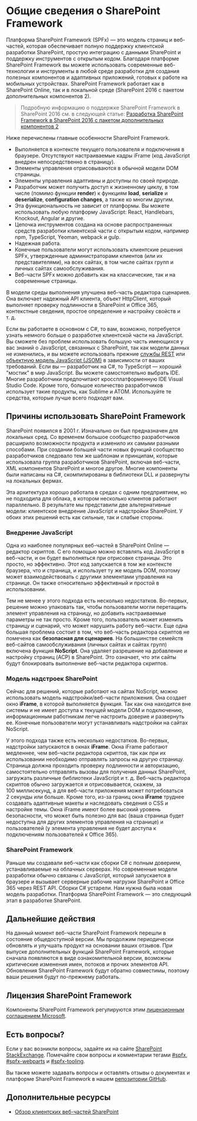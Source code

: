 # <a name="overview-of-the-sharepoint-framework"></a>Общие сведения о SharePoint Framework

Платформа SharePoint Framework (SPFx) — это модель страниц и веб-частей, которая обеспечивает полную поддержку клиентской разработки SharePoint, простую интеграцию с данными SharePoint и поддержку инструментов с открытым кодом. Благодаря платформе SharePoint Framework вы можете использовать современные веб-технологии и инструменты в любой среде разработки для создания полезных компонентов и адаптивных приложений, готовых к работе на мобильных устройствах. SharePoint Framework работает как в SharePoint Online, так и в локальной среде (SharePoint 2016 с пакетом дополнительных компонентов 2).

> Подробную информацию о поддержке SharePoint Framework в SharePoint 2016 см. в следующей статье: [Разработка SharePoint Framework в SharePoint 2016 с пакетом дополнительных компонентов 2](sharepoint-2016-support)
 
Ниже перечислены главные особенности SharePoint Framework.

* Выполняется в контексте текущего пользователя и подключения в браузере. Отсутствуют настраиваемые кадры iFrame (код JavaScript внедрен непосредственно в страницу).
* Элементы управления отрисовываются в обычной модели DOM страницы.
* Элементы управления адаптивны и доступны по своей природе.
* Разработчик может получить доступ к жизненному циклу, в том числе (помимо функции **render**) к функциям **load**, **serialize** и **deserialize**, **configuration changes**, а также ко многим другим.
* Эта функциональность не зависит от платформы. Вы можете использовать любую платформу JavaScript: React, Handlebars, Knockout, Angular и другие.
* Цепочка инструментов создана на основе распространенных средств разработки клиентской части с открытым кодом, например npm, TypeScript, Yeoman, webpack и gulp.
* Надежная работа.
* Конечные пользователи могут использовать клиентские решения SPFx, утвержденные администраторами клиентов (или их представителями), на всех сайтах, в том числе сайтах групп и личных сайтах самообслуживания. 
* Веб-части SPFx можно добавить как на классические, так и на современные страницы.
 
В модели среды выполнения улучшена веб-часть редактора сценариев. Она включает надежный API клиента, объект HttpClient, который выполняет проверку подлинности в SharePoint и Office 365, контекстные сведения, простое определение и настройку свойств и т. д. 

Если вы работаете в основном с C#, то вам, возможно, потребуется узнать немного больше о разработке клиентской части на JavaScript. Вы сможете без проблем использовать большую часть имеющихся у вас знаний о JavaScript, связанных с SharePoint, так как модели данных не изменились, и вы можете использовать прежние [службы REST](https://msdn.microsoft.com/en-us/library/office/jj860569.aspx) или [объектную модель JavaScript (JSOM)](https://msdn.microsoft.com/en-us/library/office/jj193034.aspx) в зависимости от ваших требований. Если вы — разработчик на C#, то TypeScript — хороший "мостик" в мир JavaScript. Вы можете самостоятельно выбрать IDE. Многие разработчики предпочитают кроссплатформенную IDE Visual Studio Code. Кроме того, большое количество разработчиков использует такие продукты, как Sublime и ATOM. Используйте те средства, которые лучше всего подходят вам.

## <a name="why-the-sharepoint-framework"></a>Причины использовать SharePoint Framework

SharePoint появился в 2001 г. Изначально он был предназначен для локальных сред. Со временем большое сообщество разработчиков расширило возможности продукта и изменило их самыми разными способами. При создании большей части новых функций сообщество разработчиков следовало тем же шаблонам и принципам, которые использовала группа разработчиков SharePoint, включая веб-части, XML компонентов SharePoint и многое другое. Многие компоненты были написаны на C#, скомпилированы в библиотеки DLL и развернуты на локальных фермах.
 
Эта архитектура хорошо работала в средах с одним предприятием, но не подходила для облака, в котором несколько клиентов работают параллельно. В результате мы представили две альтернативные модели: клиентское внедрение JavaScript и надстройки SharePoint. У обоих этих решений есть как сильные, так и слабые стороны. 

### <a name="javascript-injection"></a>Внедрение JavaScript

Одна из наиболее популярных веб-частей в SharePoint Online — редактор скриптов. С его помощью можно вставлять код JavaScript в веб-части, и он будет выполняться при отрисовке страницы. Это просто, но эффективно. Этот код запускается в том же контексте браузера, что и страница, и использует ту же модель DOM, поэтому может взаимодействовать с другими элементами управления на странице. Он также относительно эффективный и простой в использовании. 

Тем не менее у этого подхода есть несколько недостатков. Во-первых, решение можно упаковать так, чтобы пользователи могли перетащить элемент управления на страницу, но добавить настраиваемые параметры не так просто. Кроме того, пользователь может изменить страницу и сценарий, что может нарушить работу веб-части. Еще одна большая проблема состоит в том, что веб-часть редактора скриптов не помечена как **безопасная для сценариев**. На большинстве семейств веб-сайтов самообслуживания (личных сайтах и сайтах групп) включена функция **NoScript**. Она удаляет разрешение на добавление и настройку страниц (ACP) в SharePoint. Это означает, что эти сайты будут блокировать выполнение веб-части редактора скриптов.  

### <a name="sharepoint-add-in-model"></a>Модель надстроек SharePoint

Сейчас для решений, которые работают на сайтах NoScript, можно использовать модель надстройки/веб-части приложения. Она создает окно **iFrame**, в которой выполняется функция. Так как она находится вне системы и не имеет доступа к текущей модели DOM и подключению, информационным работникам легче настроить доверие и развернуть ее. Конечные пользователи могут устанавливать надстройки на сайтах NoScript. 

У этого подхода также есть несколько недостатков. Во-первых, надстройки запускаются в окнах **iFrame**. Окна iFrame работают медленнее, чем веб-части редактора скриптов, так как при их использовании необходимо отправлять запросы на другую страницу. Страница должна проходить проверку подлинности и авторизацию, самостоятельно отправлять вызовы для получения данных SharePoint, загружать различные библиотеки JavaScript и т. д. Веб-часть редактора скриптов обычно загружается и отрисовывается, скажем, за 100 миллисекунд, а для веб-части приложения может потребоваться 2 секунды или больше. Кроме того, из-за границ окна **iFrame** труднее создавать адаптивные макеты и наследовать сведения о CSS и настройке темы. Окна iFrame имеют более высокий уровень безопасности, что может быть полезно для вас (ваша страница будет недоступна для других элементов управления на странице) и пользователей (у элемента управления не будет доступа к подключениям пользователей к Office 365).


### <a name="sharepoint-framework"></a>SharePoint Framework 

Раньше мы создавали веб-части как сборки C# с полным доверием, устанавливаемые на облачных серверах. Но современные модели разработки обычно связаны с JavaScript, который запускается в браузере и вызывает серверные рабочие нагрузки SharePoint и Office 365 через REST API. Сборки C# устарели. Нам нужна была новая модель разработки. Платформа SharePoint Framework — это следующий этап в разработке SharePoint.

## <a name="whats-next"></a>Дальнейшие действия

На данный момент веб-части SharePoint Framework перешли в состояние общедоступной версии. Мы продолжим периодически обновлять и улучшать продукт на основании ваших отзывов. При выпуске дополнительных функций SharePoint Framework, которые сначала появляются в виде ознакомительной версии, возможны критические изменения имен, потоков и прочих элементов API. Обновления SharePoint Framework будут обратно совместимы, поэтому ваши решения будут по-прежнему работать.

## <a name="sharepoint-framework-license"></a>Лицензия SharePoint Framework

Компоненты SharePoint Framework регулируются этим [лицензионным соглашением Microsoft](https://github.com/SharePoint/sp-dev-docs/blob/master/Microsoft%20Sharepoint%20Framework%20Preview%20EULA.DOCX).

## <a name="questions"></a>Есть вопросы?

Если у вас возникли вопросы, задайте их на сайте [SharePoint StackExchange](http://sharepoint.stackexchange.com/). Помечайте свои вопросы и комментарии тегами [#spfx](http://sharepoint.stackexchange.com/tags/spfx/), [#spfx-webparts](http://sharepoint.stackexchange.com/tags/spfx-webparts/) и [#spfx-tooling](http://sharepoint.stackexchange.com/tags/spfx-tooling/). 

Вы также можете задавать вопросы и оставлять отзывы о документах и платформе SharePoint Framework в нашем [репозитории GitHub](https://github.com/SharePoint/sp-dev-docs/issues).

## <a name="additional-resources"></a>Дополнительные ресурсы

- [Обзор клиентских веб-частей SharePoint](./web-parts/overview-client-side-web-parts)
